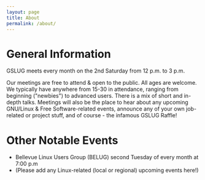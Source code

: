 ```yaml
---
layout: page
title: About
permalink: /about/
---
```

# General Information
GSLUG meets every month on the 2nd Saturday from 12 p.m. to 3 p.m.

Our meetings are free to attend & open to the public. All ages are welcome. We typically have anywhere from 15-30 in attendance, ranging from beginning ("newbies") to advanced users. There is a mix of short and in-depth talks. Meetings will also be the place to hear about any upcoming GNU/Linux & Free Software-related events, announce any of your own job-related or project stuff, and of course - the infamous GSLUG Raffle!

# Other Notable Events
* Bellevue Linux Users Group (BELUG) second Tuesday of every month at 7:00 p.m
* (Please add any Linux-related (local or regional) upcoming events here!)


